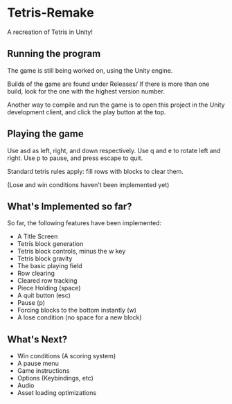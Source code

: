 # Tetris-Remake
A recreation of Tetris in Unity!


## Running the program
The game is still being worked on, using the Unity engine.

Builds of the game are found under Releases/
If there is more than one build, look for the one with the highest version number.

Another way to compile and run the game is to open this
project in the Unity development client, and click the
play button at the top.

## Playing the game
Use asd as left, right, and down respectively. Use q and e to rotate left and right.
Use p to pause, and press escape to quit.

Standard tetris rules apply: fill rows with blocks to clear them.

(Lose and win conditions haven't been implemented yet)




## What's Implemented so far?

So far, the following features have been implemented:

* A Title Screen
* Tetris block generation
* Tetris block controls, minus the w key
* Tetris block gravity
* The basic playing field
* Row clearing
* Cleared row tracking
* Piece Holding (space)
* A quit button (esc)
* Pause (p)
* Forcing blocks to the bottom instantly (w)
* A lose condition (no space for a new block)


## What's Next?

* Win conditions (A scoring system)
* A pause menu
* Game instructions
* Options (Keybindings, etc)
* Audio
* Asset loading optimizations



